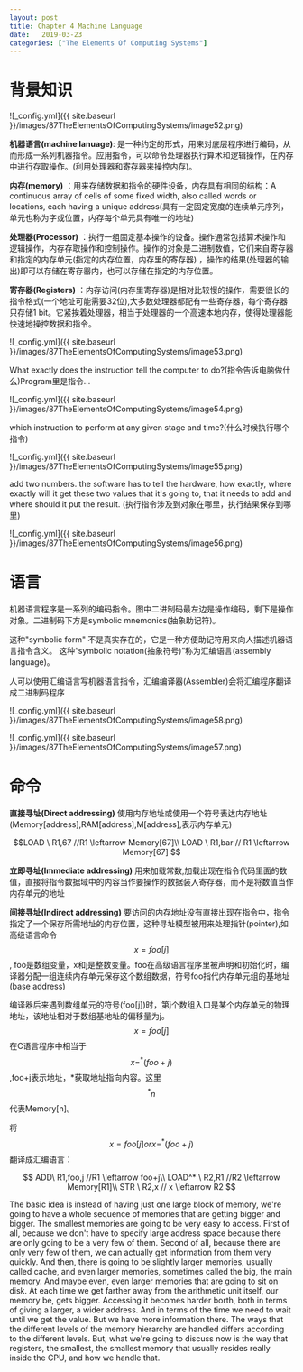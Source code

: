 ```yaml
---
layout: post
title: Chapter 4 Machine Language
date:   2019-03-23
categories: ["The Elements Of Computing Systems"]
---
```


# 背景知识

![_config.yml]({{ site.baseurl }}/images/87TheElementsOfComputingSystems/image52.png) 

**机器语言(machine lanuage)**: 是一种约定的形式，用来对底层程序进行编码，从而形成一系列机器指令。应用指令，可以命令处理器执行算术和逻辑操作，在内存中进行存取操作。(利用处理器和寄存器来操控内存)。

**内存(memory)** ：用来存储数据和指令的硬件设备，内存具有相同的结构：A continuous array of cells of some fixed width, also called words or locations, each having a unique address(具有一定固定宽度的连续单元序列，单元也称为字或位置，内存每个单元具有唯一的地址) 

**处理器(Processor)** ：执行一组固定基本操作的设备。操作通常包括算术操作和逻辑操作，内存存取操作和控制操作。操作的对象是二进制数值，它们来自寄存器和指定的内存单元(指定的内存位置，内存里的寄存器) ，操作的结果(处理器的输出)即可以存储在寄存器内，也可以存储在指定的内存位置。

**寄存器(Registers)** ：内存访问(内存里寄存器)是相对比较慢的操作，需要很长的指令格式(一个地址可能需要32位),大多数处理器都配有一些寄存器，每个寄存器只存储1 bit。它紧挨着处理器，相当于处理器的一个高速本地内存，使得处理器能快速地操控数据和指令。



![_config.yml]({{ site.baseurl }}/images/87TheElementsOfComputingSystems/image53.png)  

What exactly does the instruction tell the computer to do?(指令告诉电脑做什么)Program里是指令...   
 
![_config.yml]({{ site.baseurl }}/images/87TheElementsOfComputingSystems/image54.png) 

which instruction to perform at any given stage and time?(什么时候执行哪个指令)

![_config.yml]({{ site.baseurl }}/images/87TheElementsOfComputingSystems/image55.png) 


add two numbers. the software has to tell the hardware, how exactly, where exactly will it get these two values that it's going to, that it needs to add and where should it put the result. (执行指令涉及到对象在哪里，执行结果保存到哪里)

![_config.yml]({{ site.baseurl }}/images/87TheElementsOfComputingSystems/image56.png) 

# 语言  

机器语言程序是一系列的编码指令。图中二进制码最左边是操作编码，剩下是操作对象。二进制码下方是symbolic mnemonics(抽象助记符)。   

这种"symbolic form" 不是真实存在的，它是一种方便助记符用来向人描述机器语言指令含义。 这种“symbolic notation(抽象符号)”称为汇编语言(assembly language)。  

人可以使用汇编语言写机器语言指令，汇编编译器(Assembler)会将汇编程序翻译成二进制码程序  

![_config.yml]({{ site.baseurl }}/images/87TheElementsOfComputingSystems/image58.png) 

![_config.yml]({{ site.baseurl }}/images/87TheElementsOfComputingSystems/image57.png)  


# 命令 

**直接寻址(Direct addressing)** 使用内存地址或使用一个符号表达内存地址(Memory[address],RAM[address],M[address],表示内存单元)

$$LOAD \ R1,67  //R1 \leftarrow Memory[67]\\
LOAD \ R1,bar // R1 \leftarrow Memory[67] $$

**立即寻址(Immediate addressing)** 用来加载常数,加载出现在指令代码里面的数值，直接将指令数据域中的内容当作要操作的数据装入寄存器，而不是将数值当作内存单元的地址

**间接寻址(Indirect addressing)** 要访问的内存地址没有直接出现在指令中，指令指定了一个保存所需地址的内存位置，这种寻址模型被用来处理指针(pointer),如高级语言命令$$x=foo[j]$$, foo是数组变量，x和j是整数变量。foo在高级语言程序里被声明和初始化时，编译器分配一组连续内存单元保存这个数组数据，符号foo指代内存单元组的基地址(base address)

编译器后来遇到数组单元的符号(foo[j])时，第j个数组入口是某个内存单元的物理地址，该地址相对于数组基地址的偏移量为j。$$x=foo[j]$$在C语言程序中相当于$$x=^*(foo+j)$$,foo+j表示地址，*获取地址指向内容。这里$$^* n$$代表Memory[n]。

将$$x=foo[j] or x=^*(foo+j)$$翻译成汇编语言：

$$
ADD\ R1,foo,j //R1 \leftarrow foo+j\\
LOAD^* \ R2,R1 //R2 \leftarrow Memory[R1]\\
STR \  R2,x // x \leftarrow R2
$$

The basic idea is instead of having just one large block of memory, we're going to have a whole sequence of memories that are getting bigger and bigger. The smallest memories are going to be very easy to access. First of all, because we don't have to specify large address space because there are only going to be a very few of them. Second of all, because there are only very few of them, we can actually get information from them very quickly. And then, there is going to be slightly larger memories, usually called cache, and even larger memories, sometimes called the big, the main memory. And maybe even, even larger memories that are going to sit on disk. At each time we get farther away from the arithmetic unit itself, our memory be, gets bigger. Accessing it becomes harder borth, both in terms of giving a larger, a wider address. And in terms of the time we need to wait until we get the value. But we have more information there. The ways that the different levels of the memory hierarchy are handled differs according to the different levels. But, what we're going to discuss now is the way that registers, the smallest, the smallest memory that usually resides really inside the CPU, and how we handle that.
